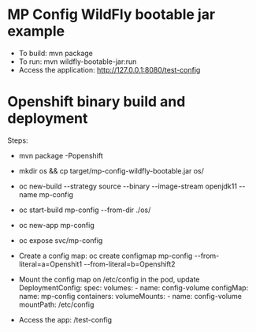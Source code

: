 # MP Config WildFly bootable jar example

* To build: mvn package
* To run: mvn wildfly-bootable-jar:run
* Access the application: http://127.0.0.1:8080/test-config

Openshift binary build and deployment
=====================================

Steps:
* mvn package -Popenshift
* mkdir os && cp target/mp-config-wildfly-bootable.jar os/
* oc new-build --strategy source --binary --image-stream openjdk11 --name mp-config
* oc start-build mp-config --from-dir ./os/
* oc new-app mp-config
* oc expose svc/mp-config
* Create a config map: oc create configmap mp-config --from-literal=a=Openshit1 --from-literal=b=Openshift2
* Mount the config map on /etc/config in the pod, update DeploymentConfig:
  spec:
    volumes:
        - name: config-volume
          configMap:
            name: mp-config
    containers:
        volumeMounts:
            - name: config-volume
              mountPath: /etc/config

* Access the app: <route>/test-config
